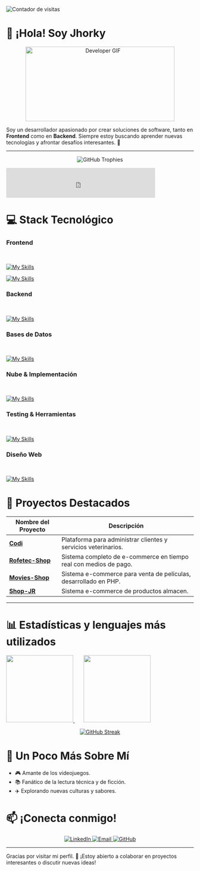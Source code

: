 <!-- <p align="center">
  <a href="https://github.com/jhorky91">
    <img src="https://readme-typing-svg.herokuapp.com?font=Fira+Code&size=24&pause=1000&color=FFFFFF&width=435&lines=Bienvenido a mi perfil!;Desarrollador+FullStack" alt="Typing SVG" />
  </a>
</p> -->

<p align="start">
  <img src="https://komarev.com/ghpvc/?username=jhorky91&label=Visitas&color=0e75b6&style=flat-square" alt="Contador de visitas" />
</p>

# 🌟 ¡Hola! Soy Jhorky  

<div align="center">
  <img src="https://media.giphy.com/media/836HiJc7pgzy8iNXCn/giphy.gif" alt="Developer GIF" width="400" height="200" />
</div>

Soy un desarrollador apasionado por crear soluciones de software, tanto en **Frontend** como en **Backend**. Siempre estoy buscando aprender nuevas tecnologías y afrontar desafíos interesantes. 🚀

---

<p align="center">
  <img src="https://github-profile-trophy.vercel.app/?username=jhorky91&theme=onedark" alt="GitHub Trophies" />
</p>


<iframe src="https://open.spotify.com/embed-podcast/show/2QFj2q7" width="400" height="80" frameborder="0" allow="encrypted-media" /></iframe>


# 💻 Stack Tecnológico

### Frontend
<br/>

[![My Skills](https://skillicons.dev/icons?i=js,react,typescript,tailwind,html,css)](https://skillicons.dev)

[![My Skills](https://skillicons.dev/icons?i=bootstrap,jquery,sass,materialui)](https://skillicons.dev)

### Backend
<br/>

[![My Skills](https://skillicons.dev/icons?i=nodejs,express,sequelize,supabase,java,php)](https://skillicons.dev)

### Bases de Datos
<br/>

[![My Skills](https://skillicons.dev/icons?i=sqlite,mysql,mongodb)](https://skillicons.dev)

### Nube & Implementación
<br/>

[![My Skills](https://skillicons.dev/icons?i=azure,aws,googlecloud)](https://skillicons.dev)

### Testing & Herramientas
<br/>

[![My Skills](https://skillicons.dev/icons?i=cypress,postman,git,eclipse)](https://skillicons.dev)

### Diseño Web
<br/>

[![My Skills](https://skillicons.dev/icons?i=figma,photoshop)](https://skillicons.dev)


# 🚀 Proyectos Destacados

| Nombre del Proyecto                     | Descripción                                                                 |
|-----------------------------------------|-----------------------------------------------------------------------------|
| [**Codi**](https://github.com/jhorky91/codiFrontMobile) | Plataforma para administrar clientes y servicios veterinarios.             |
| [**Rofetec-Shop**](https://github.com/jhorky91/rofetec-front-web) | Sistema completo de e-commerce en tiempo real con medios de pago.            |
| [**Movies-Shop**](https://github.com/jhorky91/Produccion-Web)                      | Sistema e-commerce para venta de películas, desarrollado en PHP.           |
| [**Shop-JR**](https://github.com/jhorky91/Final_Plataformas_Desarrollo)                      | Sistema e-commerce de productos almacen.           |

---

# 📊 Estadísticas y lenguajes más utilizados

<div>
  <a href= "https://beacons.ai/jhorky91">
    <img height= "180em" src="https://github-readme-stats.vercel.app/api?username=jhorky91&show_icons=true&theme=dracula&include_all_commits=true&count_private=true"/>
  </a>
    &nbsp;&nbsp;&nbsp;&nbsp;&nbsp;
  <a href= "https://beacons.ai/jhorky91">
    <img height= "180em" src="https://github-readme-stats.vercel.app/api/top-langs/?username=jhorky91&layout=compact&langs_count=16&theme=dracula"/>
  </a>

<br/>

  <p align="center">
    <a href="https://github.com/jhorky91">
      <img src="https://streak-stats.demolab.com/?user=jhorky91&theme=tokyonight" alt="GitHub Streak" />
    </a>
  </p>

</div>

# 🌱 Un Poco Más Sobre Mí
- 🎮 Amante de los videojuegos.
- 📚 Fanático de la lectura técnica y de ficción.
- ✈️ Explorando nuevas culturas y sabores.


<h1 align="left">📫 ¡Conecta conmigo!</h1>

<div align="center">
  <a href="https://www.linkedin.com/in/jhorkyescalante/" target="_blank">
    <img src="https://img.shields.io/badge/-LinkedIn-%230077B5?style=for-the-badge&logo=linkedin&logoColor=white" alt="LinkedIn">
  </a>
  <a href="mailto:escalante.jhorky.91@gmail.com">
    <img src="https://img.shields.io/badge/-Email-red?style=for-the-badge&logo=gmail&logoColor=white" alt="Email">
  </a>
  <a href="https://github.com/jhorky91">
    <img src="https://img.shields.io/badge/-GitHub-black?style=for-the-badge&logo=github&logoColor=white" alt="GitHub">
  </a>
</div>

---
Gracias por visitar mi perfil. 🌟 ¡Estoy abierto a colaborar en proyectos interesantes o discutir nuevas ideas!

